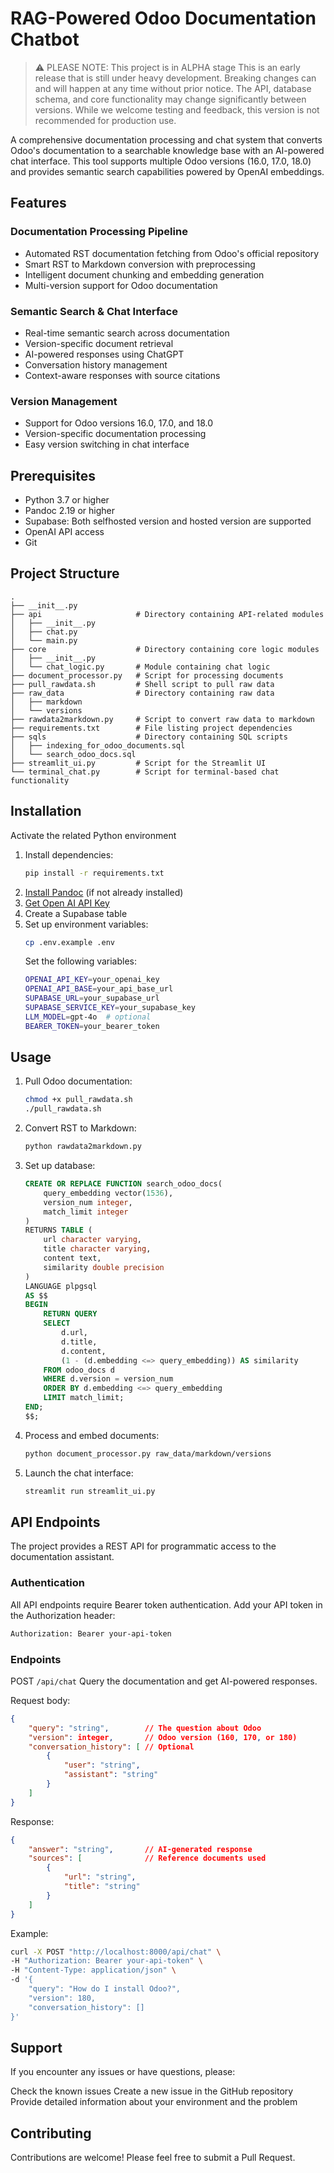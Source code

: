 # RAG-Powered Odoo Documentation Chatbot

> ⚠️ PLEASE NOTE: This project is in ALPHA stage
> This is an early release that is still under heavy development. Breaking changes can and will happen at any time without prior notice. The API, database schema, and core functionality may change significantly between versions. While we welcome testing and feedback, this version is not recommended for production use.

A comprehensive documentation processing and chat system that converts Odoo's documentation to a searchable knowledge base with an AI-powered chat interface. This tool supports multiple Odoo versions (16.0, 17.0, 18.0) and provides semantic search capabilities powered by OpenAI embeddings.

## Features

### Documentation Processing Pipeline

- Automated RST documentation fetching from Odoo's official repository
- Smart RST to Markdown conversion with preprocessing
- Intelligent document chunking and embedding generation
- Multi-version support for Odoo documentation


### Semantic Search & Chat Interface

- Real-time semantic search across documentation
- Version-specific document retrieval
- AI-powered responses using ChatGPT
- Conversation history management
- Context-aware responses with source citations


### Version Management

- Support for Odoo versions 16.0, 17.0, and 18.0
- Version-specific documentation processing
- Easy version switching in chat interface

## Prerequisites

- Python 3.7 or higher
- Pandoc 2.19 or higher
- Supabase: Both selfhosted version and hosted version are supported
- OpenAI API access
- Git

## Project Structure

```text
.
├── __init__.py             
├── api                     # Directory containing API-related modules
│   ├── __init__.py         
│   ├── chat.py             
│   └── main.py             
├── core                    # Directory containing core logic modules
│   ├── __init__.py         
│   └── chat_logic.py       # Module containing chat logic
├── document_processor.py   # Script for processing documents
├── pull_rawdata.sh         # Shell script to pull raw data
├── raw_data                # Directory containing raw data
│   ├── markdown            
│   └── versions            
├── rawdata2markdown.py     # Script to convert raw data to markdown
├── requirements.txt        # File listing project dependencies
├── sqls                    # Directory containing SQL scripts
│   ├── indexing_for_odoo_documents.sql  
│   └── search_odoo_docs.sql  
├── streamlit_ui.py         # Script for the Streamlit UI
└── terminal_chat.py        # Script for terminal-based chat functionality
```

## Installation

Activate the related Python environment

1. Install dependencies:
    ```bash
    pip install -r requirements.txt
    ```
2. [Install Pandoc](https://pandoc.org/installing.html) (if not already installed)
3. [Get Open AI API Key](https://platform.openai.com/settings/organization/api-keys)
4. Create a Supabase table
5. Set up environment variables:
    ```bash
    cp .env.example .env
    ```
    Set the following variables:
    ```bash
    OPENAI_API_KEY=your_openai_key
    OPENAI_API_BASE=your_api_base_url
    SUPABASE_URL=your_supabase_url
    SUPABASE_SERVICE_KEY=your_supabase_key
    LLM_MODEL=gpt-4o  # optional
    BEARER_TOKEN=your_bearer_token
    ```

## Usage

1. Pull Odoo documentation:
    ```bash
    chmod +x pull_rawdata.sh
    ./pull_rawdata.sh
    ```
2. Convert RST to Markdown:
    ```bash
    python rawdata2markdown.py
    ```
3. Set up database:
    ```sql
    CREATE OR REPLACE FUNCTION search_odoo_docs(
        query_embedding vector(1536),
        version_num integer,
        match_limit integer
    )
    RETURNS TABLE (
        url character varying,
        title character varying,
        content text,
        similarity double precision
    ) 
    LANGUAGE plpgsql
    AS $$
    BEGIN
        RETURN QUERY
        SELECT 
            d.url,
            d.title,
            d.content,
            (1 - (d.embedding <=> query_embedding)) AS similarity
        FROM odoo_docs d
        WHERE d.version = version_num
        ORDER BY d.embedding <=> query_embedding
        LIMIT match_limit;
    END;
    $$;
    ```
4. Process and embed documents:
    ```bash
    python document_processor.py raw_data/markdown/versions
    ```
5. Launch the chat interface:
    ```bash
    streamlit run streamlit_ui.py
    ```
## API Endpoints

The project provides a REST API for programmatic access to the documentation assistant.

### Authentication

All API endpoints require Bearer token authentication. Add your API token in the Authorization header:
```bash
Authorization: Bearer your-api-token
```

### Endpoints

POST `/api/chat`
Query the documentation and get AI-powered responses.

Request body:
```json
{
    "query": "string",        // The question about Odoo
    "version": integer,       // Odoo version (160, 170, or 180)
    "conversation_history": [ // Optional
        {
            "user": "string",
            "assistant": "string"
        }
    ]
}
```

Response:
```json
{
    "answer": "string",       // AI-generated response
    "sources": [              // Reference documents used
        {
            "url": "string",
            "title": "string"
        }
    ]
}
```

Example:
```bash
curl -X POST "http://localhost:8000/api/chat" \
-H "Authorization: Bearer your-api-token" \
-H "Content-Type: application/json" \
-d '{
    "query": "How do I install Odoo?",
    "version": 180,
    "conversation_history": []
}'
```

## Support
If you encounter any issues or have questions, please:

Check the known issues
Create a new issue in the GitHub repository
Provide detailed information about your environment and the problem

## Contributing
Contributions are welcome! Please feel free to submit a Pull Request.